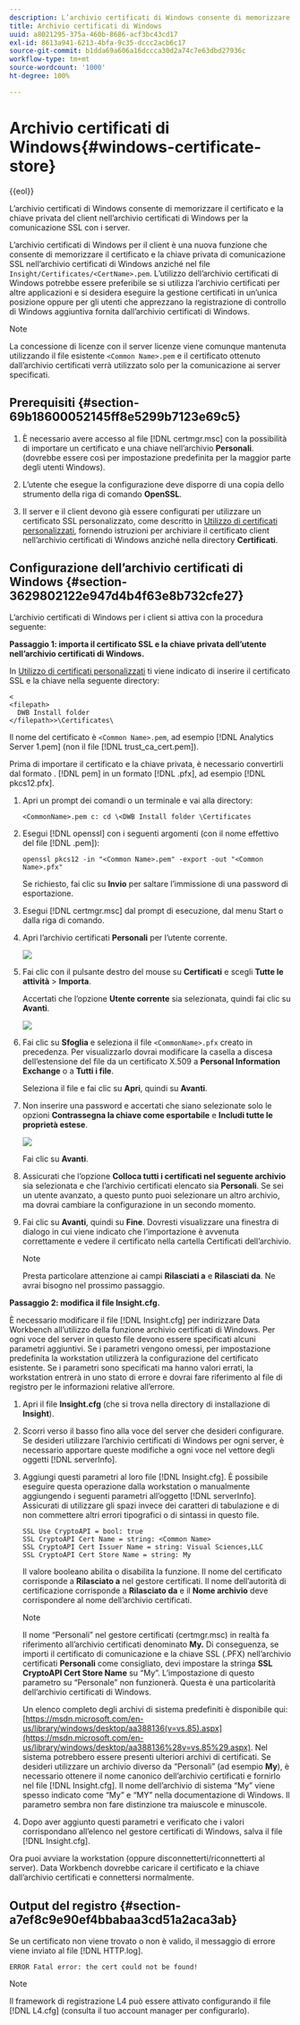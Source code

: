 ```yaml
---
description: L’archivio certificati di Windows consente di memorizzare il certificato e la chiave privata del client nell’archivio certificati di Windows per la comunicazione SSL con i server.
title: Archivio certificati di Windows
uuid: a8021295-375a-460b-8686-acf3bc43cd17
exl-id: 8613a941-6213-4bfa-9c35-dccc2acb6c17
source-git-commit: b1dda69a606a16dccca30d2a74c7e63dbd27936c
workflow-type: tm+mt
source-wordcount: '1000'
ht-degree: 100%

---
```


# Archivio certificati di Windows{#windows-certificate-store}

{{eol}}

L’archivio certificati di Windows consente di memorizzare il certificato e la chiave privata del client nell’archivio certificati di Windows per la comunicazione SSL con i server.

L’archivio certificati di Windows per il client è una nuova funzione che consente di memorizzare il certificato e la chiave privata di comunicazione SSL nell’archivio certificati di Windows anziché nel file `Insight/Certificates/<CertName>.pem`. L’utilizzo dell’archivio certificati di Windows potrebbe essere preferibile se si utilizza l’archivio certificati per altre applicazioni e si desidera eseguire la gestione certificati in un’unica posizione oppure per gli utenti che apprezzano la registrazione di controllo di Windows aggiuntiva fornita dall’archivio certificati di Windows.

>[!NOTE]
>
>La concessione di licenze con il server licenze viene comunque mantenuta utilizzando il file esistente `<Common Name>.pem` e il certificato ottenuto dall’archivio certificati verrà utilizzato solo per la comunicazione ai server specificati.

## Prerequisiti {#section-69b18600052145ff8e5299b7123e69c5}

1. È necessario avere accesso al file [!DNL certmgr.msc] con la possibilità di importare un certificato e una chiave nell’archivio **Personali**. (dovrebbe essere così per impostazione predefinita per la maggior parte degli utenti Windows).

1. L’utente che esegue la configurazione deve disporre di una copia dello strumento della riga di comando **OpenSSL**.
1. Il server e il client devono già essere configurati per utilizzare un certificato SSL personalizzato, come descritto in [Utilizzo di certificati personalizzati](../../../../../home/c-inst-svr/c-install-ins-svr/t-install-proc-inst-svr-dpu/c-dnld-dgtl-cert/using-custom-certificates-dwb.md#concept-ee6a9b5015f84a0ba64a11428b0a72dd), fornendo istruzioni per archiviare il certificato client nell’archivio certificati di Windows anziché nella directory **Certificati**.

## Configurazione dell’archivio certificati di Windows {#section-3629802122e947d4b4f63e8b732cfe27}

L’archivio certificati di Windows per i client si attiva con la procedura seguente:

**Passaggio 1: importa il certificato SSL e la chiave privata dell’utente nell’archivio certificati di Windows.**

In [Utilizzo di certificati personalizzati](../../../../../home/c-inst-svr/c-install-ins-svr/t-install-proc-inst-svr-dpu/c-dnld-dgtl-cert/using-custom-certificates-dwb.md#concept-ee6a9b5015f84a0ba64a11428b0a72dd) ti viene indicato di inserire il certificato SSL e la chiave nella seguente directory:

```
< 
<filepath>
  DWB Install folder 
</filepath>>\Certificates\
```

Il nome del certificato è `<Common Name>.pem`, ad esempio [!DNL Analytics Server 1.pem] (non il file [!DNL trust_ca_cert.pem]).

Prima di importare il certificato e la chiave privata, è necessario convertirli dal formato . [!DNL pem] in un formato [!DNL .pfx], ad esempio [!DNL pkcs12.pfx].

1. Apri un prompt dei comandi o un terminale e vai alla directory:

   ```
   <CommonName>.pem c: cd \<DWB Install folder \Certificates
   ```

1. Esegui [!DNL openssl] con i seguenti argomenti (con il nome effettivo del file [!DNL .pem]):

   ```
   openssl pkcs12 -in "<Common Name>.pem" -export -out "<Common Name>.pfx"
   ```

   Se richiesto, fai clic su **Invio** per saltare l’immissione di una password di esportazione.

1. Esegui [!DNL certmgr.msc] dal prompt di esecuzione, dal menu Start o dalla riga di comando.
1. Apri l’archivio certificati **Personali** per l’utente corrente.

   ![](assets/6_5_crypto_api_0.png)

1. Fai clic con il pulsante destro del mouse su **Certificati** e scegli **Tutte le attività** > **Importa**.

   Accertati che l’opzione **Utente corrente** sia selezionata, quindi fai clic su **Avanti**.

   ![](assets/6_5_crypto_api_4.png)

1. Fai clic su **Sfoglia** e seleziona il file `<CommonName>.pfx` creato in precedenza. Per visualizzarlo dovrai modificare la casella a discesa dell’estensione del file da un certificato X.509 a **Personal Information Exchange** o a **Tutti i file**.

   Seleziona il file e fai clic su **Apri**, quindi su **Avanti**.

1. Non inserire una password e accertati che siano selezionate solo le opzioni **Contrassegna la chiave come esportabile** e **Includi tutte le proprietà estese**.

   ![](assets/6_5_crypto_api_3.png)

   Fai clic su **Avanti**.

1. Assicurati che l’opzione **Colloca tutti i certificati nel seguente archivio** sia selezionata e che l’archivio certificati elencato sia **Personali**. Se sei un utente avanzato, a questo punto puoi selezionare un altro archivio, ma dovrai cambiare la configurazione in un secondo momento.

1. Fai clic su **Avanti**, quindi su **Fine**. Dovresti visualizzare una finestra di dialogo in cui viene indicato che l’importazione è avvenuta correttamente e vedere il certificato nella cartella Certificati dell’archivio.

   >[!NOTE]
   >
   >Presta particolare attenzione ai campi **Rilasciati a** e **Rilasciati da**. Ne avrai bisogno nel prossimo passaggio.

**Passaggio 2: modifica il file Insight.cfg.**

È necessario modificare il file [!DNL Insight.cfg] per indirizzare Data Workbench all’utilizzo della funzione archivio certificati di Windows. Per ogni voce del server in questo file devono essere specificati alcuni parametri aggiuntivi. Se i parametri vengono omessi, per impostazione predefinita la workstation utilizzerà la configurazione del certificato esistente. Se i parametri sono specificati ma hanno valori errati, la workstation entrerà in uno stato di errore e dovrai fare riferimento al file di registro per le informazioni relative all’errore.

1. Apri il file **Insight.cfg** (che si trova nella directory di installazione di **Insight**).

1. Scorri verso il basso fino alla voce del server che desideri configurare. Se desideri utilizzare l’archivio certificati di Windows per ogni server, è necessario apportare queste modifiche a ogni voce nel vettore degli oggetti [!DNL serverInfo].
1. Aggiungi questi parametri al loro file [!DNL Insight.cfg]. È possibile eseguire questa operazione dalla workstation o manualmente aggiungendo i seguenti parametri all’oggetto [!DNL serverInfo]. Assicurati di utilizzare gli spazi invece dei caratteri di tabulazione e di non commettere altri errori tipografici o di sintassi in questo file.

   ```
   SSL Use CryptoAPI = bool: true  
   SSL CryptoAPI Cert Name = string: <Common Name>  
   SSL CryptoAPI Cert Issuer Name = string: Visual Sciences,LLC  
   SSL CryptoAPI Cert Store Name = string: My 
   ```

   Il valore booleano abilita o disabilita la funzione. Il nome del certificato corrisponde a **Rilasciato a** nel gestore certificati. Il nome dell’autorità di certificazione corrisponde a **Rilasciato da** e il **Nome archivio** deve corrispondere al nome dell’archivio certificati.

   >[!NOTE]
   >
   >Il nome “Personali” nel gestore certificati (certmgr.msc) in realtà fa riferimento all’archivio certificati denominato **My.** Di conseguenza, se importi il certificato di comunicazione e la chiave SSL (.PFX) nell’archivio certificati **Personali** come consigliato, devi impostare la stringa **SSL CryptoAPI Cert Store Name** su “My”. L’impostazione di questo parametro su “Personale” non funzionerà. Questa è una particolarità dell’archivio certificati di Windows.

   Un elenco completo degli archivi di sistema predefiniti è disponibile qui: [https://msdn.microsoft.com/en-us/library/windows/desktop/aa388136(v=vs.85).aspx](https://msdn.microsoft.com/en-us/library/windows/desktop/aa388136%28v=vs.85%29.aspx). Nel sistema potrebbero essere presenti ulteriori archivi di certificati. Se desideri utilizzare un archivio diverso da “Personali” (ad esempio **My**), è necessario ottenere il nome canonico dell’archivio certificati e fornirlo nel file [!DNL Insight.cfg]. Il nome dell’archivio di sistema “My” viene spesso indicato come “My” e “MY” nella documentazione di Windows. Il parametro sembra non fare distinzione tra maiuscole e minuscole.

1. Dopo aver aggiunto questi parametri e verificato che i valori corrispondano all’elenco nel gestore certificati di Windows, salva il file [!DNL Insight.cfg].

Ora puoi avviare la workstation (oppure disconnetterti/riconnetterti al server). Data Workbench dovrebbe caricare il certificato e la chiave dall’archivio certificati e connettersi normalmente.

## Output del registro {#section-a7ef8c9e90ef4bbabaa3cd51a2aca3ab}

Se un certificato non viene trovato o non è valido, il messaggio di errore viene inviato al file [!DNL HTTP.log].

```
ERROR Fatal error: the cert could not be found!
```

>[!NOTE]
>
>Il framework di registrazione L4 può essere attivato configurando il file [!DNL L4.cfg] (consulta il tuo account manager per configurarlo).
